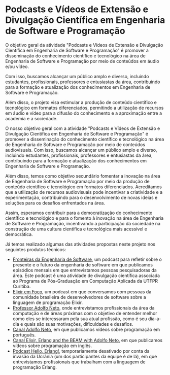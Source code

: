 # Podcasts e Vídeos de Extensão e Divulgação Científica em Engenharia de Software e Programação

O objetivo geral da atividade "Podcasts e Vídeos de Extensão e Divulgação Científica em Engenharia de Software e Programação" é promover a disseminação do conhecimento científico e tecnológico na área de Engenharia de Software e Programação por meio de conteúdos em áudio e/ou vídeo.

Com isso, buscamos alcançar um público amplo e diverso, incluindo estudantes, profissionais, professores e entusiastas da área, contribuindo para a formação e atualização dos conhecimentos em Engenharia de Software e Programação.

Além disso, o projeto visa estimular a produção de conteúdo científico e tecnológico em formatos diferenciados, permitindo a utilização de recursos em áudio e vídeo para a difusão do conhecimento e a aproximação entre a academia e a sociedade.

O nosso objetivo geral com a atividade "Podcasts e Vídeos de Extensão e Divulgação Científica em Engenharia de Software e Programação" é promover a disseminação do conhecimento científico e tecnológico na área de Engenharia de Software e Programação por meio de conteúdos audiovisuais. Com isso, buscamos alcançar um público amplo e diverso, incluindo estudantes, profissionais, professores e entusiastas da área, contribuindo para a formação e atualização dos conhecimentos em Engenharia de Software e Programação.

Além disso, temos como objetivo secundário fomentar a inovação na área de Engenharia de Software e Programação por meio da produção de conteúdo científico e tecnológico em formatos diferenciados. Acreditamos que a utilização de recursos audiovisuais pode incentivar a criatividade e a experimentação, contribuindo para o desenvolvimento de novas ideias e soluções para os desafios enfrentados na área.

Assim, esperamos contribuir para a democratização do conhecimento científico e tecnológico e para o fomento à inovação na área de Engenharia de Software e Programação, incentivando a participação da sociedade na construção de uma cultura científica e tecnológica mais acessível e democrática.

Já temos realizado algumas das atividades propostas neste projeto nos seguintes produtos técnicos:
- [Fronteiras da Engenharia de Software](https://fronteirases.github.io/), um podcast para refletir sobre o presente e o futuro da engenharia de software em que publicamos episódios mensais em que entrevistamos pessoas pesquisadoras da área. Este podcast é uma atividade de divulgação científica associada ao Programa de Pós-Graduação em Computação Aplicada da UTFPR Curitiba. 
- [Elixir em Foco](https://www.elixiremfoco.com/), um podcast em que conversamos com pessoas da comunidade brasileira de desenvolvedores de software sobre a linguagem de programação Elixir.
- [Professor Adolfo Neto](https://adolfont.github.io/extension/podcasts/adolfont), onde  entrevistamos profissionais da área da computação e de áreas próximas com o objetivo de entender melhor como eles se interessaram pela sua atual profissão, como é seu dia-a-dia e quais são suas motivações, dificuldades e desafios.
- [Canal Adolfo Neto](https://www.youtube.com/@AdolfoNeto), em que publicamos vídeos sobre programação em português.
- [Canal Elixir, Erlang and the BEAM with Adolfo Neto](https://www.youtube.com/@ElixirAdolfont), em que publicamos vídeos sobre programação em inglês.
- [Podcast Hello, Erlang!](https://helloerlang.github.io/), temporariamente desativado por conta da invasão da Ucrânia (um dos participantes da equipe é de lá), em que entrevistamos profissionais que trabalham com a linguagem de programação Erlang.
